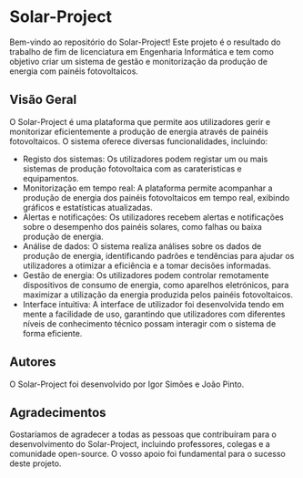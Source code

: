 # Solar-Project

Bem-vindo ao repositório do Solar-Project! Este projeto é o resultado do trabalho de fim de licenciatura em Engenharia Informática e tem como objetivo criar um sistema de gestão e monitorização da produção de energia com painéis fotovoltaicos.

## Visão Geral

O Solar-Project é uma plataforma que permite aos utilizadores gerir e monitorizar eficientemente a produção de energia através de painéis fotovoltaicos. O sistema oferece diversas funcionalidades, incluindo:

 - Registo dos sistemas: Os utilizadores podem registar um ou mais sistemas de produção fotovoltaica com as carateristicas e equipamentos.
 - Monitorização em tempo real: A plataforma permite acompanhar a produção de energia dos painéis fotovoltaicos em tempo real, exibindo gráficos e estatísticas atualizadas.
 - Alertas e notificações: Os utilizadores recebem alertas e notificações sobre o desempenho dos painéis solares, como falhas ou baixa produção de energia.
 - Análise de dados: O sistema realiza análises sobre os dados de produção de energia, identificando padrões e tendências para ajudar os utilizadores a otimizar a eficiência e a tomar decisões informadas.
 - Gestão de energia: Os utilizadores podem controlar remotamente dispositivos de consumo de energia, como aparelhos eletrónicos, para maximizar a utilização da energia produzida pelos painéis fotovoltaicos.
 - Interface intuitiva: A interface de utilizador foi desenvolvida tendo em mente a facilidade de uso, garantindo que utilizadores com diferentes níveis de conhecimento técnico possam interagir com o sistema de forma eficiente.

## Autores

O Solar-Project foi desenvolvido por Igor Simões e João Pinto.

## Agradecimentos

Gostaríamos de agradecer a todas as pessoas que contribuíram para o desenvolvimento do Solar-Project, incluindo professores, colegas e a comunidade open-source. O vosso apoio foi fundamental para o sucesso deste projeto.
